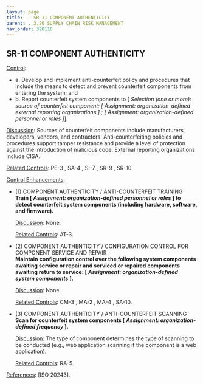 ```yaml
---
layout: page
title: -- SR-11 COMPONENT AUTHENTICITY 
parent: . 3.20 SUPPLY CHAIN RISK MANAGEMENT
nav_order: 320110 
---
```


## SR-11 COMPONENT AUTHENTICITY

<ins>Control</ins>:

* a. Develop and implement anti-counterfeit policy and procedures that include the means to detect and prevent counterfeit components from entering the system; and
* b. Report counterfeit system components to [ _Selection (one or more): source of counterfeit component; [ Assignment: organization-defined external reporting organizations ] ; [ Assignment: organization-defined personnel or roles ]_].

<ins>Discussion</ins>: Sources of counterfeit components include manufacturers, developers, vendors, and contractors. Anti-counterfeiting policies and procedures support tamper resistance and provide a level of protection against the introduction of malicious code. External reporting organizations include CISA.

<ins>Related Controls</ins>: PE-3 , SA-4 , SI-7 , SR-9 , SR-10.

<ins>Control Enhancements</ins>:
   
* (1) COMPONENT AUTHENTICITY / ANTI-COUNTERFEIT TRAINING<br>
**Train [ _Assignment: organization-defined personnel or roles_ ] to detect counterfeit system components (including hardware, software, and firmware).**

    <ins>Discussion</ins>: None.

    <ins>Related Controls</ins>: AT-3.
   
* (2) COMPONENT AUTHENTICITY / CONFIGURATION CONTROL FOR COMPONENT SERVICE AND REPAIR<br>
**Maintain configuration control over the following system components awaiting service or repair and serviced or repaired components awaiting return to service: [ _Assignment: organization-defined system components_ ].**

    <ins>Discussion</ins>: None.

    <ins>Related Controls</ins>: CM-3 , MA-2 , MA-4 , SA-10.
   
* (3) COMPONENT AUTHENTICITY / ANTI-COUNTERFEIT SCANNING<br>
**Scan for counterfeit system components [ _Assignment: organization-defined frequency_ ].**

    <ins>Discussion</ins>: The type of component determines the type of scanning to be conducted (e.g., web application scanning if the component is a web application).

    <ins>Related Controls</ins>: RA-5.

<ins>References</ins>: [ISO 20243].
   

